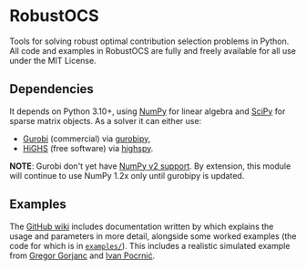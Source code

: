 # RobustOCS

Tools for solving robust optimal contribution selection problems in Python. All code and examples in RobustOCS are fully and freely available for all use under the MIT License.

## Dependencies

It depends on Python 3.10+, using [NumPy](https://pypi.org/project/numpy) for linear algebra and [SciPy](https://scipy.org) for sparse matrix objects. As a solver it can either use:

- [Gurobi](https://www.gurobi.com) (commercial) via [gurobipy](https://pypi.org/project/gurobipy),
- [HiGHS](https://highs.dev) (free software) via [highspy](https://pypi.org/project/highspy).

**NOTE**: Gurobi don't yet have [NumPy v2 support]. By extension, this module will continue to use NumPy 1.2x only until gurobipy is updated.

[NumPy v2 support]: https://support.gurobi.com/hc/en-us/articles/25787048531601-Compatibility-issues-with-numpy-2-0

## Examples

The [GitHub wiki] includes documentation written by which explains the usage and parameters in more detail, alongside some worked examples (the code for which is in [`examples/`](examples/)). This includes a realistic simulated example from [Gregor Gorjanc] and [Ivan Pocrnić].

[GitHub wiki]: https://github.com/Foggalong/robust-ocs/wiki
[Gregor Gorjanc]: https://www.ed.ac.uk/profile/gregor-gorjanc
[Ivan Pocrnić]: https://www.ed.ac.uk/profile/ivan-pocrnic
